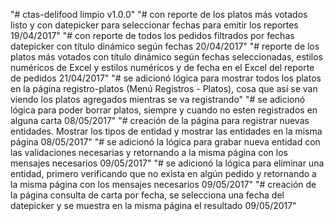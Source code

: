 "# ctas-delifood limpio v1.0.0" 
"# con reporte de los platos más votados listo y con datepicker para seleccionar fechas para emitir los reportes 19/04/2017"
"# con reporte de todos los pedidos filtrados por fechas datepicker con título dinámico según fechas 20/04/2017"
"# reporte de los platos más votados con título dinámico según fechas seleccionadas, estilos numéricos de Excel y estilos numéricos y de fecha en el Excel del reporte de pedidos 21/04/2017"
"# se adicionó lógica para mostrar todos los platos en la página registro-platos (Menú Registros - Platos), cosa que así se van viendo los platos agregados mientras se va registrando"
"# se adicionó lógica para poder borrar platos, siempre y cuando no esten registrados en alguna carta 08/05/2017"
"# creación de la página para registrar nuevas entidades. Mostrar los tipos de entidad y mostrar las entidades en la misma página 08/05/2017"
"# se adicionó la lógica para grabar nueva entidad con las validaciones necesarias y retornando a la misma página con los mensajes necesarios 09/05/2017"
"# se adicionó la lógica para eliminar una entidad, primero verificando que no exista en algún pedido y retornando a la misma página con los mensajes necesarios 09/05/2017"
"# creación de la página consulta de carta por fecha, se selecciona una fecha del datepicker y se muestra en la misma página el resultado 09/05/2017"